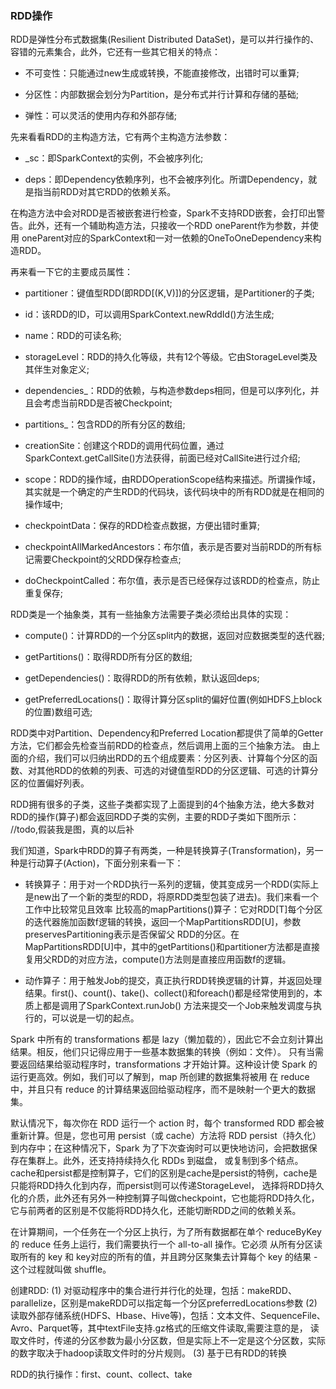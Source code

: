 ### RDD操作

RDD是弹性分布式数据集(Resilient Distributed DataSet)，是可以并行操作的、容错的元素集合，此外，它还有一些其它相关的特点：
  * 不可变性：只能通过new生成或转换，不能直接修改，出错时可以重算;

  * 分区性：内部数据会划分为Partition，是分布式并行计算和存储的基础;

  * 弹性：可以灵活的使用内存和外部存储;

先来看看RDD的主构造方法，它有两个主构造方法参数：
  * _sc：即SparkContext的实例，不会被序列化;

  * deps：即Dependency依赖序列，也不会被序列化。所谓Dependency，就是指当前RDD对其它RDD的依赖关系。

在构造方法中会对RDD是否被嵌套进行检查，Spark不支持RDD嵌套，会打印出警告。此外，还有一个辅助构造方法，只接收一个RDD oneParent作为参数，并使用
oneParent对应的SparkContext和一对一依赖的OneToOneDependency来构造RDD。

再来看一下它的主要成员属性：
  * partitioner：键值型RDD(即RDD[(K,V)])的分区逻辑，是Partitioner的子类;

  * id：该RDD的ID，可以调用SparkContext.newRddId()方法生成;

  * name：RDD的可读名称;

  * storageLevel：RDD的持久化等级，共有12个等级。它由StorageLevel类及其伴生对象定义;

  * dependencies_：RDD的依赖，与构造参数deps相同，但是可以序列化，并且会考虑当前RDD是否被Checkpoint;

  * partitions_：包含RDD的所有分区的数组;

  * creationSite：创建这个RDD的调用代码位置，通过SparkContext.getCallSite()方法获得，前面已经对CallSite进行过介绍;

  * scope：RDD的操作域，由RDDOperationScope结构来描述。所谓操作域，其实就是一个确定的产生RDD的代码块，该代码块中的所有RDD就是在相同的操作域中;

  * checkpointData：保存的RDD检查点数据，方便出错时重算;

  * checkpointAllMarkedAncestors：布尔值，表示是否要对当前RDD的所有标记需要Checkpoint的父RDD保存检查点;

  * doCheckpointCalled：布尔值，表示是否已经保存过该RDD的检查点，防止重复保存;

RDD类是一个抽象类，其有一些抽象方法需要子类必须给出具体的实现：
  * compute()：计算RDD的一个分区split内的数据，返回对应数据类型的迭代器;

  * getPartitions()：取得RDD所有分区的数组;

  * getDependencies()：取得RDD的所有依赖，默认返回deps;

  * getPreferredLocations()：取得计算分区split的偏好位置(例如HDFS上block的位置)数组可选;

RDD类中对Partition、Dependency和Preferred Location都提供了简单的Getter方法，它们都会先检查当前RDD的检查点，然后调用上面的三个抽象方法。
由上面的介绍，我们可以归纳出RDD的五个组成要素：分区列表、计算每个分区的函数、对其他RDD的依赖的列表、可选的对键值型RDD的分区逻辑、可选的计算分区的位置偏好列表。


RDD拥有很多的子类，这些子类都实现了上面提到的4个抽象方法，绝大多数对RDD的操作(算子)都会返回RDD子类的实例，主要的RDD子类如下图所示：
//todo,假装我是图，真的以后补

我们知道，Spark中RDD的算子有两类，一种是转换算子(Transformation)，另一种是行动算子(Action)，下面分别来看一下：
  * 转换算子：用于对一个RDD执行一系列的逻辑，使其变成另一个RDD(实际上是new出了一个新的类型的RDD，将原RDD类型包装了进去)。我们来看一个工作中比较常见且效率
  比较高的mapPartitions()算子：它对RDD[T]每个分区的迭代器施加函数f逻辑的转换，返回一个MapPartitionsRDD[U]，参数preservesPartitioning表示是否保留父
  RDD的分区。在MapPartitionsRDD[U]中，其中的getPartitions()和partitioner方法都是直接复用父RDD的对应方法，compute()方法则是直接应用函数f的逻辑。

  * 动作算子：用于触发Job的提交，真正执行RDD转换逻辑的计算，并返回处理结果。first()、count()、take()、collect()和foreach()都是经常使用到的，本质上都是调用了SparkContext.runJob()
  方法来提交一个Job来触发调度与执行的，可以说是一切的起点。

Spark 中所有的 transformations 都是 lazy（懒加载的），因此它不会立刻计算出结果。相反，他们只记得应用于一些基本数据集的转换（例如：文件）。
只有当需要返回结果给驱动程序时，transformations 才开始计算。这种设计使 Spark 的运行更高效。例如，我们可以了解到，map 所创建的数据集将被用
在 reduce 中，并且只有 reduce 的计算结果返回给驱动程序，而不是映射一个更大的数据集。

默认情况下，每次你在 RDD 运行一个 action 时，每个 transformed RDD 都会被重新计算。但是，您也可用 persist（或 cache）方法将 RDD
persist（持久化）到内存中；在这种情况下，Spark 为了下次查询时可以更快地访问，会把数据保存在集群上。此外，还支持持续持久化 RDDs 到磁盘，
或复制到多个结点。cache和persist都是控制算子，它们的区别是cache是persist的特例，cache是只能将RDD持久化到内存，而persist则可以传递StorageLevel，
选择将RDD持久化的介质，此外还有另外一种控制算子叫做checkpoint，它也能将RDD持久化，它与前两者的区别是不仅能将RDD持久化，还能切断RDD之间的依赖关系。

在计算期间，一个任务在一个分区上执行，为了所有数据都在单个 reduceByKey 的 reduce 任务上运行，我们需要执行一个 all-to-all 操作。它必须
从所有分区读取所有的 key 和 key对应的所有的值，并且跨分区聚集去计算每个 key 的结果 - 这个过程就叫做 shuffle。

创建RDD:
(1) 对驱动程序中的集合进行并行化的处理，包括：makeRDD、parallelize，区别是makeRDD可以指定每一个分区preferredLocations参数
(2) 读取外部存储系统(HDFS、Hbase、Hive等)，包括：文本文件、SequenceFile、Avro、Parquet等，其中textFile支持.gz格式的压缩文件读取,需要注意的是，
读取文件时，传递的分区参数为最小分区数，但是实际上不一定是这个分区数，实际的数字取决于hadoop读取文件时的分片规则。
(3) 基于已有RDD的转换

RDD的执行操作：first、count、collect、take

